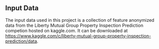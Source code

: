 Input Data
----------
The input data used in this project is a collection of feature anonymized data from the Liberty Mutual Group Property Inspection Prediction competion hosted on kaggle.com. It can be downloaded at <https://www.kaggle.com/c/liberty-mutual-group-property-inspection-prediction/data>.